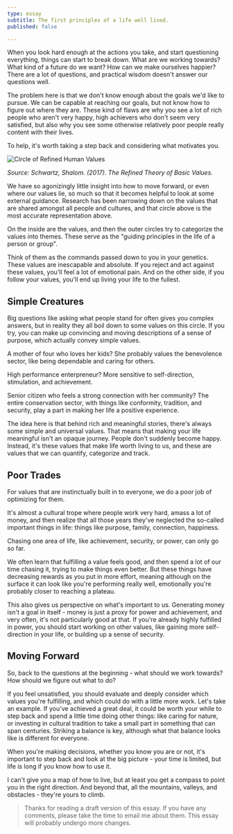 ```yaml
---
type: essay
subtitle: The first principles of a life well lived.
published: false

---
```


When you look hard enough at the actions you take, and start questioning everything, things can start to break down. What are we working towards? What kind of a future do we want? How can we make ourselves happier? There are a lot of questions, and practical wisdom doesn't answer our questions well.

The problem here is that we don't know enough about the goals we'd like to pursue. We can be capable at reaching our goals, but not know how to figure out where they are. These kind of flaws are why you see a lot of rich people who aren't very happy, high achievers who don't seem very satisfied, but also why you see some otherwise relatively poor people really content with their lives.

To help, it's worth taking a step back and considering what motivates you.

![Circle of Refined Human Values](https://www.researchgate.net/profile/Shalom_Schwartz/publication/306432422/viewer/AS:398632164577284@1472052722116/background/35.png)

_Source: Schwartz, Shalom. (2017). The Refined Theory of Basic Values._

We have so agonizingly little insight into how to move forward, or even where our values lie, so much so that it becomes helpful to look at some external guidance. Research has been narrowing down on the values that are shared amongst all people and cultures, and that circle above is the most accurate representation above.

On the inside are the values, and then the outer circles try to categorize the values into themes. These serve as the "guiding principles in the life of a person or group".

Think of them as the commands passed down to you in your genetics. These values are inescapable and absolute. If you reject and act against these values, you'll feel a lot of emotional pain. And on the other side, if you follow your values, you'll end up living your life to the fullest.

## Simple Creatures

Big questions like asking what people stand for often gives you complex answers, but in reality they all boil down to some values on this circle. If you try, you can make up convincing and moving descriptions of a sense of purpose, which actually convey simple values.

A mother of four who loves her kids? She probably values the benevolence sector, like being dependable and caring for others.

High performance enterpreneur? More sensitive to self-direction, stimulation, and achievement.

Senior citizen who feels a strong connection with her community? The entire conservation sector, with things like conformity, tradition, and security, play a part in making her life a positive experience.

The idea here is that behind rich and meaningful stories, there's always some simple and universal values. That means that making your life meaningful isn't an opaque journey. People don't suddenly become happy. Instead, it's these values that make life worth living to us, and these are values that we can quantify, categorize and track.

## Poor Trades

For values that are instinctually built in to everyone, we do a poor job of optimizing for them.

It's almost a cultural trope where people work very hard, amass a lot of money, and then realize that all those years they've neglected the so-called important things in life: things like purpose, family, connection, happiness.

Chasing one area of life, like achievement, security, or power, can only go so far. 

We often learn that fulfilling a value feels good, and then spend a lot of our time chasing it, trying to make things even better. But these things have decreasing rewards as you put in more effort, meaning although on the surface it can look like you're performing really well, emotionally you're probably closer to reaching a plateau.

This also gives us perspective on what's important to us. Generating money isn't a goal in itself - money is just a proxy for power and achievement, and very often, it's not particularly good at that. If you're already highly fulfilled in power, you should start working on other values, like gaining more self-direction in your life, or building up a sense of security.

## Moving Forward

So, back to the questions at the beginning - what should we work towards? How should we figure out what to do?

If you feel unsatisfied, you should evaluate and deeply consider which values you're fulfilling, and which could do with a little more work. Let's take an example. If you've achieved a great deal, it could be worth your while to step back and spend a little time doing other things: like caring for nature, or investing in cultural tradition to take a small part in something that can span centuries. Striking a balance is key, although what that balance looks like is different for everyone.

When you're making decisions, whether you know you are or not, it's important to step back and look at the big picture - your time is limited, but life is long if you know how to use it.

I can't give you a map of how to live, but at least you get a compass to point you in the right direction. And beyond that, all the mountains, valleys, and obstacles - they're yours to climb.

> Thanks for reading a draft version of this essay. If you have any comments, please take the time to email me about them. This essay will probably undergo more changes.